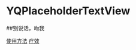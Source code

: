 # YQPlaceholderTextView

##别说话，吻我

[使用方法](!https://github.com/yuyedaidao/YQPlaceholderTextView/blob/master/YQPlaceholderTextView/guide1.png)
[疗效](!https://github.com/yuyedaidao/YQPlaceholderTextView/blob/master/YQPlaceholderTextView/guide2.png)
